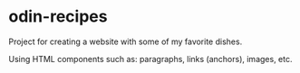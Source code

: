 # odin-recipes
Project for creating a website with some of my favorite
dishes.

Using HTML components such as: paragraphs, links (anchors), images, etc.